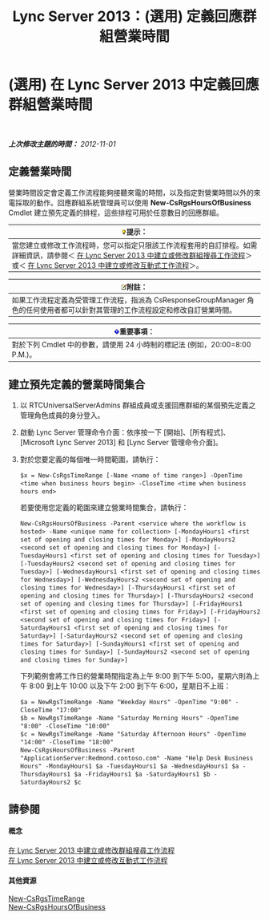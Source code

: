 ﻿---
title: Lync Server 2013：(選用) 定義回應群組營業時間
TOCTitle: (選用) 定義回應群組營業時間
ms:assetid: d62551b2-1847-4e1b-abe8-683b72aa94d5
ms:mtpsurl: https://technet.microsoft.com/zh-tw/library/JJ205291(v=OCS.15)
ms:contentKeyID: 49292468
ms.date: 08/24/2015
mtps_version: v=OCS.15
ms.translationtype: HT
---

# (選用) 在 Lync Server 2013 中定義回應群組營業時間

 

_**上次修改主題的時間：** 2012-11-01_

## 定義營業時間

營業時間設定會定義工作流程能夠接聽來電的時間，以及指定對營業時間以外的來電採取的動作。回應群組系統管理員可以使用 **New-CsRgsHoursOfBusiness** Cmdlet 建立預先定義的排程，這些排程可用於任意數目的回應群組。

<table>
<thead>
<tr class="header">
<th><img src="images/JJ205025.tip(OCS.15).gif" title="tip" alt="tip" />提示：</th>
</tr>
</thead>
<tbody>
<tr class="odd">
<td>當您建立或修改工作流程時，您可以指定只限該工作流程套用的自訂排程。如需詳細資訊，請參閱＜ <a href="lync-server-2013-create-or-modify-a-hunt-group-workflow.md">在 Lync Server 2013 中建立或修改群組搜尋工作流程</a>＞或＜ <a href="lync-server-2013-create-or-modify-an-interactive-workflow.md">在 Lync Server 2013 中建立或修改互動式工作流程</a>＞。</td>
</tr>
</tbody>
</table>


<table>
<thead>
<tr class="header">
<th><img src="images/Gg398811.note(OCS.15).gif" title="note" alt="note" />附註：</th>
</tr>
</thead>
<tbody>
<tr class="odd">
<td>如果工作流程定義為受管理工作流程，指派為 CsResponseGroupManager 角色的任何使用者都可以針對其管理的工作流程設定和修改自訂營業時間。</td>
</tr>
</tbody>
</table>


<table>
<thead>
<tr class="header">
<th><img src="images/Gg412908.important(OCS.15).gif" title="important" alt="important" />重要事項：</th>
</tr>
</thead>
<tbody>
<tr class="odd">
<td>對於下列 Cmdlet 中的參數，請使用 24 小時制的標記法 (例如，20:00=8:00 P.M.)。</td>
</tr>
</tbody>
</table>


## 建立預先定義的營業時間集合

1.  以 RTCUniversalServerAdmins 群組成員或支援回應群組的某個預先定義之管理角色成員的身分登入。

2.  啟動 Lync Server 管理命令介面：依序按一下 \[開始\]、\[所有程式\]、\[Microsoft Lync Server 2013\] 和 \[Lync Server 管理命令介面\]。

3.  對於您要定義的每個唯一時間範圍，請執行：
    
        $x = New-CsRgsTimeRange [-Name <name of time range>] -OpenTime <time when business hours begin> -CloseTime <time when business hours end>
    
    若要使用您定義的範圍來建立營業時間集合，請執行：
    
        New-CsRgsHoursOfBusiness -Parent <service where the workflow is hosted> -Name <unique name for collection> [-MondayHours1 <first set of opening and closing times for Monday>] [-MondayHours2 <second set of opening and closing times for Monday>] [-TuesdayHours1 <first set of opening and closing times for Tuesday>] [-TuesdayHours2 <second set of opening and closing times for Tuesday>] [-WednesdayHours1 <first set of opening and closing times for Wednesday>] [-WednesdayHours2 <second set of opening and closing times for Wednesday>] [-ThursdayHours1 <first set of opening and closing times for Thursday>] [-ThursdayHours2 <second set of opening and closing times for Thursday>] [-FridayHours1 <first set of opening and closing times for Friday>] [-FridayHours2 <second set of opening and closing times for Friday>] [-SaturdayHours1 <first set of opening and closing times for Saturday>] [-SaturdayHours2 <second set of opening and closing times for Saturday>] [-SundayHours1 <first set of opening and closing times for Sunday>] [-SundayHours2 <second set of opening and closing times for Sunday>]
    
    下列範例會將工作日的營業時間指定為上午 9:00 到下午 5:00，星期六則為上午 8:00 到上午 10:00 以及下午 2:00 到下午 6:00，星期日不上班：
    
        $a = NewRgsTimeRange -Name "Weekday Hours" -OpenTime "9:00" -CloseTime "17:00"
        $b = NewRgsTimeRange -Name "Saturday Morning Hours" -OpenTime "8:00" -CloseTime "10:00" 
        $c = NewRgsTimeRange -Name "Saturday Afternoon Hours" -OpenTime "14:00" -CloseTime "18:00" 
        New-CsRgsHoursOfBusiness -Parent "ApplicationServer:Redmond.contoso.com" -Name "Help Desk Business Hours" -MondayHours1 $a -TuesdayHours1 $a -WednesdayHours1 $a -ThursdayHours1 $a -FridayHours1 $a -SaturdayHours1 $b -SaturdayHours2 $c

## 請參閱

#### 概念

[在 Lync Server 2013 中建立或修改群組搜尋工作流程](lync-server-2013-create-or-modify-a-hunt-group-workflow.md)  
[在 Lync Server 2013 中建立或修改互動式工作流程](lync-server-2013-create-or-modify-an-interactive-workflow.md)  

#### 其他資源

[New-CsRgsTimeRange](new-csrgstimerange.md)  
[New-CsRgsHoursOfBusiness](new-csrgshoursofbusiness.md)

